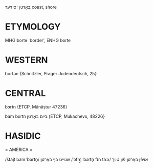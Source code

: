באָרטן
־ס
דער
coast, shore

ETYMOLOGY
===========
MHG borte 'border', ENHG borte

WESTERN
========

bortən {Schnitzler, Prager Judendeutsch, 25}

CENTRAL
========

bɔrtn {ETCP, Mănăștur 47236}

bam bortn בײַם באָרטן {ETCP, Mukachevo, 48226}

HASIDIC
=======
= AMERICA = 

/štajt bam ˈbɔrtn̩/ שטייט בײַ באָרטן
/ˈɔfɱ̩ ˈbɔrtn̩ fɪn taːx/ אויפֿן באָרטן פֿון טײַך